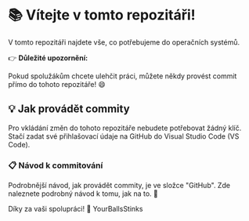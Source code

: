 # 📚 Vítejte v tomto repozitáři!

V tomto repozitáři najdete vše, co potřebujeme do operačních systémů.

👉 **Důležité upozornění:**

Pokud spolužákům chcete ulehčit práci, můžete někdy provést commit přímo do tohoto repozitáře! 😄

## 💡 Jak provádět commity

Pro vkládání změn do tohoto repozitáře nebudete potřebovat žádný klíč. Stačí zadat své přihlašovací údaje na GitHub do Visual Studio Code (VS Code).

### 📋 Návod k commitování

Podrobnější návod, jak provádět commity, je ve složce "GitHub". Zde naleznete podrobný návod k tomu, jak na to. 🚀

Díky za vaši spolupráci! 🙌
YourBallsStinks
